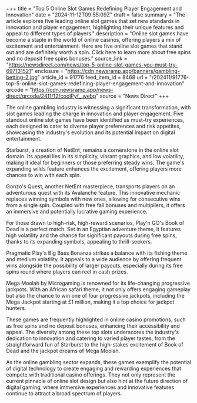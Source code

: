 +++
title = "Top 5 Online Slot Games Redefining Player Engagement and Innovation"
date = "2024-11-12T09:55:09Z"
draft = false
summary = "The article explores five leading online slot games that set new standards in innovation and player engagement, highlighting their unique features and appeal to different types of players."
description = "Online slot games have become a staple in the world of online casinos, offering players a mix of excitement and entertainment. Here are five online slot games that stand out and are definitely worth a spin. Click here to learn more about free spins and no deposit free spins bonuses."
source_link = "https://newsdirect.com/news/top-5-online-slot-games-you-must-try-697131521"
enclosure = "https://cdn.newsramp.app/banners/gambling-betting-2.jpg"
article_id = 91776
feed_item_id = 8468
url = "/202411/91776-top-5-online-slot-games-redefining-player-engagement-and-innovation"
qrcode = "https://cdn.newsramp.app/news-direct/qrcode/2411/12/coolPyf_.webp"
source = "News Direct"
+++

<p>The online gambling industry is witnessing a significant transformation, with slot games leading the charge in innovation and player engagement. Five standout online slot games have been identified as must-try experiences, each designed to cater to diverse player preferences and risk appetites, showcasing the industry's evolution and its potential impact on digital entertainment.</p><p>Starburst, a creation of NetEnt, remains a cornerstone in the online slot domain. Its appeal lies in its simplicity, vibrant graphics, and low volatility, making it ideal for beginners or those preferring steady wins. The game's expanding wilds feature enhances the excitement, offering players more chances to win with each spin.</p><p>Gonzo's Quest, another NetEnt masterpiece, transports players on an adventurous quest with its Avalanche feature. This innovative mechanic replaces winning symbols with new ones, allowing for consecutive wins from a single spin. Coupled with free fall bonuses and multipliers, it offers an immersive and potentially lucrative gaming experience.</p><p>For those drawn to high-risk, high-reward scenarios, Play'n GO's Book of Dead is a perfect match. Set in an Egyptian adventure theme, it features high volatility and the chance for significant payouts during free spins, thanks to its expanding symbols, appealing to thrill-seekers.</p><p>Pragmatic Play's Big Bass Bonanza strikes a balance with its fishing theme and medium volatility. It appeals to a wide audience by offering frequent wins alongside the possibility of larger payouts, especially during its free spins round where players can reel in cash prizes.</p><p>Mega Moolah by Microgaming is renowned for its life-changing progressive jackpots. With an African safari theme, it not only offers engaging gameplay but also the chance to win one of four progressive jackpots, including the Mega Jackpot starting at £1 million, making it a top choice for jackpot hunters.</p><p>These games are frequently highlighted in online casino promotions, such as free spins and no deposit bonuses, enhancing their accessibility and appeal. The diversity among these top slots underscores the industry's dedication to innovation and catering to varied player tastes, from the straightforward fun of Starburst to the high-stakes excitement of Book of Dead and the jackpot dreams of Mega Moolah.</p><p>As the online gambling sector expands, these games exemplify the potential of digital technology to create engaging and rewarding experiences that compete with traditional casino offerings. They not only represent the current pinnacle of online slot design but also hint at the future direction of digital gaming, where immersive experiences and innovative features continue to attract a broad spectrum of players.</p>